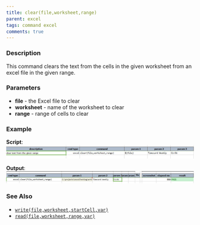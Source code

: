 ```yaml
---
title: clear(file,worksheet,range)
parent: excel
tags: command excel
comments: true
---
```



### Description
This command clears the text from the cells in the given worksheet from an excel file in the given range.


### Parameters
- **file** \- the Excel file to clear
- **worksheet** \- name of the worksheet to clear
- **range** \- range of cells to clear


### Example
**Script**:
![script](image/clear_01.png)

**Output**:<br/>
![output](image/clear_02.png)


### See Also
- [`write(file,worksheet,startCell,var)`](write(file,worksheet,startCell,data))
- [`read(file,worksheet,range,var)`](read(file,worksheet,range,var))
